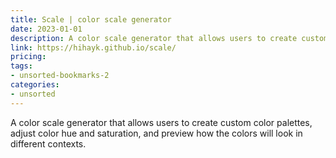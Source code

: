```yaml
---
title: Scale | color scale generator
date: 2023-01-01
description: A color scale generator that allows users to create custom color palettes, adjust color hue and saturation, and preview how the colors will look in different contexts.
link: https://hihayk.github.io/scale/
pricing: 
tags: 
- unsorted-bookmarks-2 
categories: 
- unsorted 
---
```


A color scale generator that allows users to create custom color palettes, adjust color hue and saturation, and preview how the colors will look in different contexts.